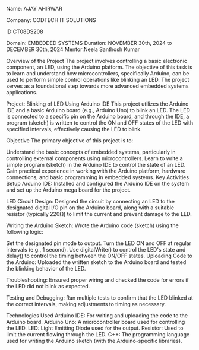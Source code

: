 Name: AJAY AHIRWAR

Company: CODTECH IT SOLUTIONS

ID:CT08DS208

Domain: EMBEDDED SYSTEMS
Duration: NOVEMBER 30th, 2024 to DECEMBER 30th, 2024
Mentor:Neela Santhosh Kumar

Overview of the Project
The project involves controlling a basic electronic component, an LED, using the Arduino platform. The objective of this task is to learn and understand how microcontrollers, specifically Arduino, can be used to perform simple control operations like blinking an LED. The project serves as a foundational step towards more advanced embedded systems applications.

Project: Blinking of LED Using Arduino IDE
This project utilizes the Arduino IDE and a basic Arduino board (e.g., Arduino Uno) to blink an LED. The LED is connected to a specific pin on the Arduino board, and through the IDE, a program (sketch) is written to control the ON and OFF states of the LED with specified intervals, effectively causing the LED to blink.

Objective
The primary objective of this project is to:

Understand the basic concepts of embedded systems, particularly in controlling external components using microcontrollers.
Learn to write a simple program (sketch) in the Arduino IDE to control the state of an LED.
Gain practical experience in working with the Arduino platform, hardware connections, and basic programming in embedded systems.
Key Activities
Setup Arduino IDE:
Installed and configured the Arduino IDE on the system and set up the Arduino mega board for the project.

LED Circuit Design:
Designed the circuit by connecting an LED to the designated digital I/O pin on the Arduino board, along with a suitable resistor (typically 220Ω) to limit the current and prevent damage to the LED.

Writing the Arduino Sketch:
Wrote the Arduino code (sketch) using the following logic:

Set the designated pin mode to output.
Turn the LED ON and OFF at regular intervals (e.g., 1 second).
Use digitalWrite() to control the LED's state and delay() to control the timing between the ON/OFF states.
Uploading Code to the Arduino:
Uploaded the written sketch to the Arduino board and tested the blinking behavior of the LED.

Troubleshooting:
Ensured proper wiring and checked the code for errors if the LED did not blink as expected.

Testing and Debugging:
Ran multiple tests to confirm that the LED blinked at the correct intervals, making adjustments to timing as necessary.

Technologies Used
Arduino IDE: For writing and uploading the code to the Arduino board.
Arduino Uno: A microcontroller board used for controlling the LED.
LED: Light Emitting Diode used for the output.
Resistor: Used to limit the current flowing through the LED.
C++: The programming language used for writing the Arduino sketch (with the Arduino-specific libraries).
